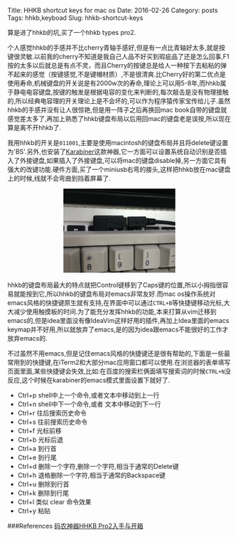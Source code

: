 Title: HHKB shortcut keys for mac os 
Date: 2016-02-26
Category: posts
Tags: hhkb,keyboad
Slug: hhkb-shortcut-keys

算是进了hhkb的坑,买了一个hhkb types pro2.

个人感觉hhkb的手感并不比cherry青轴手感好,但是有一点比青轴好太多,就是按键很灵敏.以前我的cherry不知道是我自己人品不好买到瑕疵品了还是怎么回事,F1按的太多以后就总是有点不灵，而且Cherry的按键总是给人一种按下去粘粘的弹不起来的感觉（按键感觉,不是键帽材质）,不是很清爽.比Cherry好的第二优点是使用寿命,机械键盘的开关说是有2000w次的寿命,理论上可以用5-8年,而hhkb属于静电电容键盘,按键的触发是根据电容的变化来判断的,每次敲击是没有物理接触的,所以经典电容理的开关理论上是不会坏的,可以作为程序猿传家宝传给儿子.虽然hhkb的手感并没有让人很惊艳,但是用一阵子之后再换回mac book自带的键盘就感觉差太多了,再加上熟悉了hhkb键盘布局以后用回mac的键盘老是误按,所以现在算是离不开hhkb了.

我用hhkb的开关是`011001`,主要是使用macintosh的键盘布局并且将delete键设置为'BS'.另外,也安装了[Karabiner](https://pqrs.org/osx/karabiner/index.html.en)这款神器,它一方面可以设置系统自动识别是否插入了外接键盘,如果插入了外接键盘,可以将mac的键盘disable掉,另一方面它具有强大的改键功能.硬件方面,买了一个miniusb右弯的接头,这样把hhkb放在mac键盘上的时候,线就不会弯曲到挡着屏幕了.

<p align="center">
<img src="/static/images/miniusb.jpg" alt="miniusb"  width="50%" />
</p>

hhkb的键盘布局最大的特点就把Control键移到了Caps键的位置,所以小拇指很容易就能按到它,所以hhkb的键盘布局对emacs非常友好.而mac os操作系统对emacs风格的快捷键原生就有支持,在界面中可以通过`CTRL+B`等快捷键移动光标,大大减少使用触摸板的时间.为了能充分发挥hhkb的功能,本来打算从vim迁移到emacs的,但是idea里面没有像IdeaVim这样好用的插件,再加上Idea里面的emacs keymap并不好用,所以就放弃了emacs,是的因为idea跟emacs不能很好的工作才放弃emacs的.

不过虽然不用emacs,但是记住emacs风格的快捷键还是很有帮助的,下面是一些最常用到的快捷键,在iTerm2和大部分mac应用窗口都可以使用.在浏览器的表单填写页面里面,某些快捷键会失效,比如:在百度的搜索栏俩面填写搜索词的时候`CTRL+N`没反应,这个时候在karabiner的emacs模式里面设置下就好了.

  - Ctrl+p shell中上一个命令,或者文本中移动到上一行
  - Ctrl+n shell中下一个命令,或者 文本中移动到下一行
  - Ctrl+r 往后搜索历史命令
  - Ctrl+s 往前搜索历史命令
  - Ctrl+f 光标前移
  - Ctrl+b 光标后退
  - Ctrl+a 到行首
  - Ctrl+e 到行尾
  - Ctrl+d 删除一个字符,删除一个字符,相当于通常的Delete键
  - Ctrl+h 退格删除一个字符,相当于通常的Backspace键
  - Ctrl+u 删除到行首
  - Ctrl+k 删除到行尾
  - Ctrl+l 类似 clear 命令效果
  - Ctrl+y 粘贴
  
###References
[码农神器HHKB Pro2入手与开箱](http://www.xiaozhou.net/got_hhkb_pro_2-2013-06-03.html)